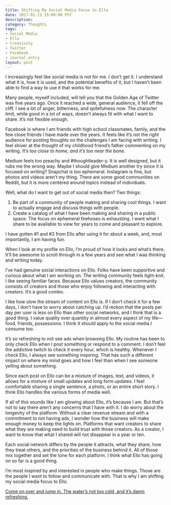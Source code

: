 ```yaml
---
title: Shifting My Social Media Focus to Ello
date: 2017-01-11 15:00:00 PST
description:
category: Thoughts
tags:
- Social Media
- Ello
- Creativity
- Twitter
- Facebook
- journal_entry
layout: post
---
```


I increasingly feel like social media is not for me. I don’t get it. I understand what it is, how it is used, and the potential benefits of it, but I haven’t been able to find a way to use it that works for me.

Many people, myself included, will tell you that the Golden Age of Twitter was five years ago. Once it reached a wide, general audience, it fell off the cliff. I see a lot of anger, bitterness, and spitefulness now. The character limit, while good in a lot of ways, doesn’t always fit with what I want to share. It’s not flexible enough.

Facebook is where I am friends with high school classmates, family, and the few close friends I have made over the years. It feels like it’s not the right audience for posting thoughts on the challenges I am facing with writing. I feel shiver at the thought of my childhood friend’s father commenting on my writing. _It’s too close to home, and it’s too near the bone._

Medium feels too preachy and #thoughtleader-y. It is well designed, but it rubs me the wrong way. Maybe I should give Medium another try since it is focused on writing? Snapchat is too ephemeral. Instagram is fine, but photos and videos aren’t my thing. There are some good communities on Reddit, but it is more centered around topics instead of individuals.

Well, what do I want to get out of social media then? Two things:

1. Be part of a community of people making and sharing cool things. I want to actually engage and discuss things with people.
2. Create a catalog of what I have been making and sharing in a public space. The focus on ephemeral firehoses is exhausting. I want what I share to be available to view for years to come and pleasant to explore.

I have gotten #1 and #2 from Ello after using it for about a week, and, most importantly, I am having fun.

When I look at my profile on Ello, I’m proud of how it looks and what’s there. It’ll be awesome to scroll through in a few years and see what I was thinking and writing today.

I’ve had genuine social interactions on Ello. Folks have been supportive and curious about what I am working on. The writing community feels tight-knit. I like seeing familiar faces. Because Ello values creators, the community consists of creators and those who enjoy following and interacting with creators. It’s a good combo.

I like how slow the stream of content on Ello is. If I don’t check it for a few days, I don’t have to worry about catching up. I’d reckon that the posts per day per user is less on Ello than other social networks, and I think that is a good thing. I value quality over quantity in almost every aspect of my life—food, friends, possessions. I think it should apply to the social media I consume too.
 
It’s so refreshing to not see ads when browsing Ello. My routine has been to only check Ello when I post something or respond to a comment. I don’t feel the addictive twitch to check it every hour, which is healthy. Whenever I check Ello, I always see something inspiring. That has such a different impact on where my mind goes and how I feel than when I see someone yelling about something.

Since each post on Ello can be a mixture of images, text, and videos, it allows for a mixture of small updates and long form updates. I feel comfortable sharing a single sentence, a photo, or an entire short story. I think Ello handles the various forms of media well.

If all of this sounds like I am glowing about Ello, it’s because I am. But that’s not to say there aren’t any concerns that I have with it. I do worry about the longevity of the platform. Without a clear revenue stream and with a commitment to not having ads, I wonder how the business will make enough money to keep the lights on. Platforms that want creators to share what they are making need to build trust with those creators. As a creator, I want to know that what I shared will not disappear in a year or ten.

Each social network differs by the people it attracts, what they share, how they treat others, and the priorities of the business behind it. All of those mix together and set the tone for each platform. I think what Ello has going on so far is a good thing.

I’m most inspired by and interested in people who make things. Those are the people I want to follow and communicate with. That is why I am shifting my social media focus to Ello.

[Come on over and jump in. The water’s not too cold, and it’s damn refreshing.](https://ello.co/brettchalupa)